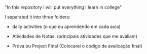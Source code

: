 "In this repository I will put everything I learn in college"


I separated it into three folders:

- daily activities
(o que eu aprendendo em cada aula)

- Atividades de Notas:
(principais atividades que me avaliam)

- Prova ou Project Final
(Colocarei o codigo de avalicação final)
